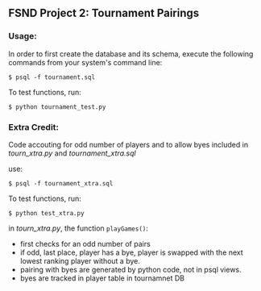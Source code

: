 ## FSND Project 2: Tournament Pairings

### Usage:

In order to first create the database and its schema, execute the following commands from your system's command line:

`$ psql -f tournament.sql`

To test functions, run:

`$ python tournament_test.py`


### Extra Credit:

Code accouting for odd number of players and to allow byes included in *tourn_xtra.py* and
*tournament_xtra.sql*

use:

`$ psql -f tournament_xtra.sql`

To test functions, run:

`$ python test_xtra.py`

in *tourn_xtra.py*, the function `playGames()`:
- first checks for an odd number of pairs
- if odd, last place, player has a bye, player is swapped with the next lowest
ranking player without a bye.
- pairing with byes are generated by python code, not in psql views.
- byes are tracked in player table in tournamnet DB
